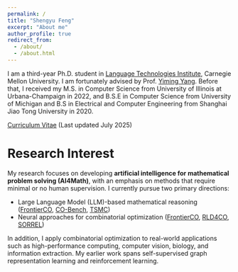 ```yaml
---
permalink: /
title: "Shengyu Feng"
excerpt: "About me"
author_profile: true
redirect_from: 
  - /about/
  - /about.html
---
```


I am a third-year Ph.D. student in [Language Technologies Institute](lti.cs.cmu.edu), Carnegie Mellon University. I am fortunately advised by Prof. [Yiming Yang](https://www.cs.cmu.edu/~./yiming/). Before that, I received my M.S. in Computer Science from University of Illinois at Urbana-Champaign in 2022, and B.S.E in Computer Science from University of Michigan and B.S in Electrical and Computer Engineering from Shanghai Jiao Tong University in 2020.

[Curriculum Vitae](../files/Shengyu_Feng_CV.pdf) (Last updated July 2025)

Research Interest
======

My research focuses on developing **artificial intelligence for mathematical problem solving (AI4Math)**, with an emphasis on methods that require minimal or no human supervision. I currently pursue two primary directions: 

 * Large Language Model (LLM)-based mathematical reasoning ([FrontierCO](https://arxiv.org/abs/2505.16952), [CO-Bench](https://arxiv.org/abs/2504.04310), [TSMC](https://openreview.net/forum?id=Ze4aPP0tIn))
 * Neural approaches for combinatorial optimization ([FrontierCO](https://arxiv.org/abs/2505.16952), [RLD4CO](https://openreview.net/forum?id=bbJ0QCujU4), [SORREL](https://ojs.aaai.org/index.php/AAAI/article/view/33219))

In addition, I apply combinatorial optimization to real-world applications such as high-performance computing, computer vision, biology, and information extraction. My earlier work spans self-supervised graph representation learning and reinforcement learning.
